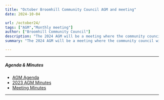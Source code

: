 ```yaml
---
title: "October Broomhill Community Council AGM and meeting" 
date: 2024-10-04

url: /october24/
tags: ["AGM","Monthly meeting"]
author: ["Broomhill Community Council"]
description: "The 2024 AGM will be a meeting where the community council will be re-elected." 
summary: "The 2024 AGM will be a meeting where the community council will be re-elected." 

---
```


---

##### Agenda & Minutes

+ [AGM Agenda](/oct24agm.pdf)
+ [2023 AGM Minutes](/oct23agmm.pdf)
+ [Meeting Minutes](/oct24agmm.pdf)
---

